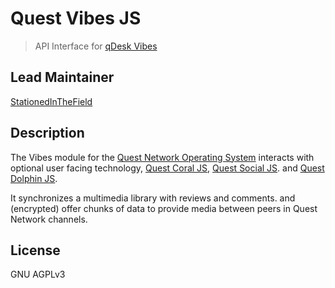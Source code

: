 # Quest Vibes JS
> API Interface for [qDesk Vibes](https://github.com/QuestNetwork/quest-vibes-js) 

## Lead Maintainer

[StationedInTheField](https://github.com/StationedInTheField)

## Description

The Vibes module for the [Quest Network Operating System](https://github.com/QuestNetwork/quest-os-js) interacts with optional user facing technology, [Quest Coral JS](https://github.com/QuestNetwork/quest-coral-js), [Quest Social JS](https://github.com/QuestNetwork/quest-social-js).  and [Quest Dolphin JS](https://github.com/QuestNetwork/quest-dolphin-js). 

It synchronizes a multimedia library with reviews and comments. and (encrypted) offer chunks of data to provide media between peers in Quest Network channels. 

## License

GNU AGPLv3
